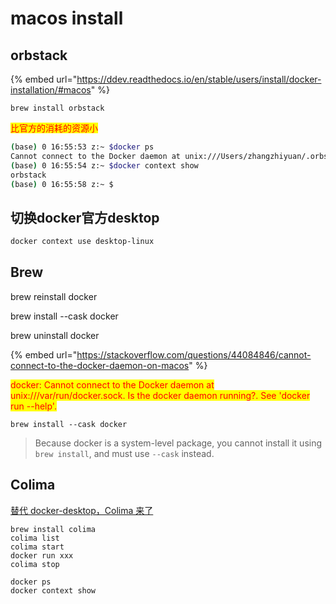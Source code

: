# macos  install

## orbstack

{% embed url="https://ddev.readthedocs.io/en/stable/users/install/docker-installation/#macos" %}

```
brew install orbstack
```

<mark style="color:red;">比官方的消耗的资源小</mark>

```sh
(base) 0 16:55:53 z:~ $docker ps
Cannot connect to the Docker daemon at unix:///Users/zhangzhiyuan/.orbstack/run/docker.sock. Is the docker daemon running?
(base) 0 16:55:54 z:~ $docker context show
orbstack
(base) 0 16:55:58 z:~ $
```

## 切换docker官方desktop

```sh
docker context use desktop-linux
```

##

## Brew

brew reinstall docker

brew install --cask docker

brew uninstall docker

{% embed url="https://stackoverflow.com/questions/44084846/cannot-connect-to-the-docker-daemon-on-macos" %}

<mark style="color:red;">docker: Cannot connect to the Docker daemon at unix:///var/run/docker.sock. Is the docker daemon running?. See 'docker run --help'.</mark>

```
brew install --cask docker
```

> Because docker is a system-level package, you cannot install it using `brew install`, and must use `--cask` instead.



## Colima

[替代 docker-desktop，Colima 来了](https://www.bilibili.com/video/BV16L4y1G7bS/?spm\_id\_from=333.337.search-card.all.click\&vd\_source=31e016075d5dc418e05dd62618989320)

```
brew install colima
colima list
colima start
docker run xxx
colima stop
```

```
docker ps 
docker context show
```

##
